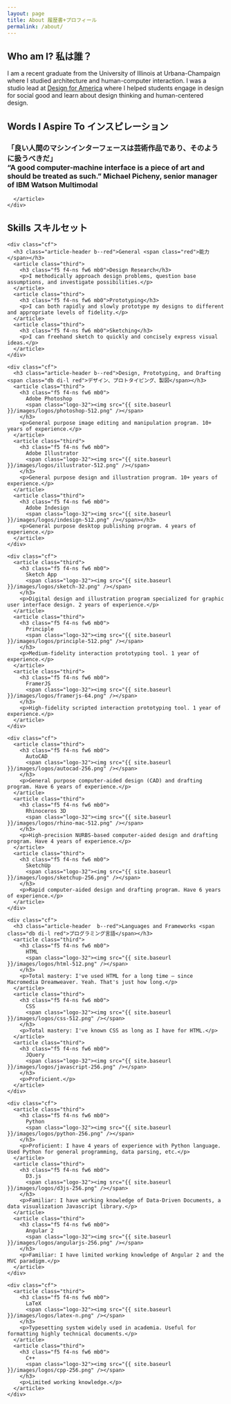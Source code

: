 ```yaml
---
layout: page
title: About 履歴書+プロフィール
permalink: /about/
---
```


<section class="bg-washed-red">
  <container>
    <h1>Who am I? <span class="fw9 red">私は誰？</span></h1>
    <article class="full">
      <p class="f4 f3-l mw-100">I am a recent graduate from the University of Illinois at Urbana-Champaign where I studied architecture and human-computer interaction. I was a studio lead at <a target="tab" href="http://designforamerica.com">Design for America</a> where I helped students engage in design for social good and learn about design thinking and human-centered design. </p>
    </article>
  </container>
</section>
<section class="bg-white">
  <container>
    <h1>Words I Aspire To <span class="db di-l fw9 blue">インスピレーション</span></h1>
    <div class="cf">
      <article class="full">
        <h1 class="f4 f3-l lh-copy fw6 hide-child">
          <div class="child mw9 ph3 ph5-ns absolute left-0">
            <span class="relative top--2 blue tracked fw9">「良い人間のマシンインターフェースは芸術作品であり、そのように扱うべきだ」</span>
          </div>
          <span class="blue">“A good computer-machine interface is a piece of art and should be treated as such.”</span>
          <span class="fw1">Michael Picheny, senior manager of IBM Watson Multimodal</span>
        </h1>

      </article>
    </div>
  </container>
</section>
<section class="bg-white bt b--black-100">
  <container>
    <h1>Skills <span class="red">スキルセット</span></h1>

    <div class="cf">
      <h3 class="article-header b--red">General <span class="red">能力</span></h3>
      <article class="third">
        <h3 class="f5 f4-ns fw6 mb0">Design Research</h3>
        <p>I methodically approach design problems, question base assumptions, and investigate possibilities.</p>
      </article>
      <article class="third">
        <h3 class="f5 f4-ns fw6 mb0">Prototyping</h3>
        <p>I can both rapidly and slowly prototype my designs to different and appropriate levels of fidelity.</p>
      </article>
      <article class="third">
        <h3 class="f5 f4-ns fw6 mb0">Sketching</h3>
        <p>I can freehand sketch to quickly and concisely express visual ideas.</p>
      </article>
    </div>

    <div class="cf">
      <h3 class="article-header b--red">Design, Prototyping, and Drafting <span class="db di-l red">デザイン、プロトタイピング、製図</span></h3>
      <article class="third">
        <h3 class="f5 f4-ns fw6 mb0">
          Adobe Photoshop
          <span class="logo-32"><img src="{{ site.baseurl }}/images/logos/photoshop-512.png" /></span>
        </h3>
        <p>General purpose image editing and manipulation program. 10+ years of experience.</p>
      </article>
      <article class="third">
        <h3 class="f5 f4-ns fw6 mb0">
          Adobe Illustrator
          <span class="logo-32"><img src="{{ site.baseurl }}/images/logos/illustrator-512.png" /></span>
        </h3>
        <p>General purpose design and illustration program. 10+ years of experience.</p>
      </article>
      <article class="third">
        <h3 class="f5 f4-ns fw6 mb0">
          Adobe Indesign
          <span class="logo-32"><img src="{{ site.baseurl }}/images/logos/indesign-512.png" /></span></h3>
        <p>General purpose desktop publishing program. 4 years of experience.</p>
      </article>
    </div>

    <div class="cf">
      <article class="third">
        <h3 class="f5 f4-ns fw6 mb0">
          Sketch App
          <span class="logo-32"><img src="{{ site.baseurl }}/images/logos/sketch-32.png" /></span>
        </h3>
        <p>Digital design and illustration program specialized for graphic user interface design. 2 years of experience.</p>
      </article>
      <article class="third">
        <h3 class="f5 f4-ns fw6 mb0">
          Principle
          <span class="logo-32"><img src="{{ site.baseurl }}/images/logos/principle-512.png" /></span>
        </h3>
        <p>Medium-fidelity interaction prototyping tool. 1 year of experience.</p>
      </article>
      <article class="third">
        <h3 class="f5 f4-ns fw6 mb0">
          FramerJS
          <span class="logo-32"><img src="{{ site.baseurl }}/images/logos/framerjs-64.png" /></span>
        </h3>
        <p>High-fidelity scripted interaction prototyping tool. 1 year of experience.</p>
      </article>
    </div>

    <div class="cf">
      <article class="third">
        <h3 class="f5 f4-ns fw6 mb0">
          AutoCAD
          <span class="logo-32"><img src="{{ site.baseurl }}/images/logos/autocad-256.png" /></span>
        </h3>
        <p>General purpose computer-aided design (CAD) and drafting program. Have 6 years of experience.</p>
      </article>
      <article class="third">
        <h3 class="f5 f4-ns fw6 mb0">
          Rhinoceros 3D
          <span class="logo-32"><img src="{{ site.baseurl }}/images/logos/rhino-mac-512.png" /></span>
        </h3>
        <p>High-precision NURBS-based computer-aided design and drafting program. Have 4 years of experience.</p>
      </article>
      <article class="third">
        <h3 class="f5 f4-ns fw6 mb0">
          SketchUp
          <span class="logo-32"><img src="{{ site.baseurl }}/images/logos/sketchup-256.png" /></span>
        </h3>
        <p>Rapid computer-aided design and drafting program. Have 6 years of experience.</p>
      </article>
    </div>

    <div class="cf">
      <h3 class="article-header  b--red">Languages and Frameworks <span class="db di-l red">プログラミング言語</span></h3>
      <article class="third">
        <h3 class="f5 f4-ns fw6 mb0">
          HTML
          <span class="logo-32"><img src="{{ site.baseurl }}/images/logos/html-512.png" /></span>
        </h3>
        <p>Total mastery: I've used HTML for a long time — since Macromedia Dreamweaver. Yeah. That's just how long.</p>
      </article>
      <article class="third">
        <h3 class="f5 f4-ns fw6 mb0">
          CSS
          <span class="logo-32"><img src="{{ site.baseurl }}/images/logos/css-512.png" /></span>
        </h3>
        <p>Total mastery: I've known CSS as long as I have for HTML.</p>
      </article>
      <article class="third">
        <h3 class="f5 f4-ns fw6 mb0">
          JQuery
          <span class="logo-32"><img src="{{ site.baseurl }}/images/logos/javascript-256.png" /></span>
        </h3>
        <p>Proficient.</p>
      </article>
    </div>

    <div class="cf">  
      <article class="third">
        <h3 class="f5 f4-ns fw6 mb0">
          Python
          <span class="logo-32"><img src="{{ site.baseurl }}/images/logos/python-256.png" /></span>
        </h3>
        <p>Proficient: I have 4 years of experience with Python language. Used Python for general programming, data parsing, etc.</p>
      </article>
      <article class="third">
        <h3 class="f5 f4-ns fw6 mb0">
          D3.js
          <span class="logo-32"><img src="{{ site.baseurl }}/images/logos/d3js-256.png" /></span>
        </h3>
        <p>Familiar: I have working knowledge of Data-Driven Documents, a data visualization Javascript library.</p>
      </article>
      <article class="third">
        <h3 class="f5 f4-ns fw6 mb0">
          Angular 2
          <span class="logo-32"><img src="{{ site.baseurl }}/images/logos/angularjs-256.png" /></span>
        </h3>
        <p>Familiar: I have limited working knowledge of Angular 2 and the MVC paradigm.</p>
      </article>
    </div>

    <div class="cf">  
      <article class="third">
        <h3 class="f5 f4-ns fw6 mb0">
          LaTeX
          <span class="logo-32"><img src="{{ site.baseurl }}/images/logos/latex-n.png" /></span>
        </h3>
        <p>Typesetting system widely used in academia. Useful for formatting highly technical documents.</p>
      </article>
      <article class="third">
        <h3 class="f5 f4-ns fw6 mb0">
          C++
          <span class="logo-32"><img src="{{ site.baseurl }}/images/logos/cpp-256.png" /></span>
        </h3>
        <p>Limited working knowledge.</p>
      </article>
    </div>

  </container>
</section>
